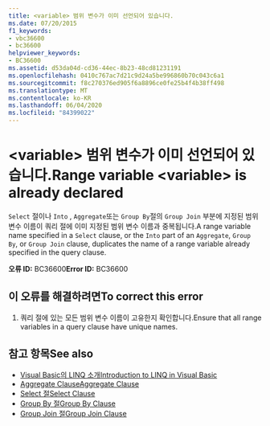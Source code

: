 ```yaml
---
title: <variable> 범위 변수가 이미 선언되어 있습니다.
ms.date: 07/20/2015
f1_keywords:
- vbc36600
- bc36600
helpviewer_keywords:
- BC36600
ms.assetid: d53da04d-cd36-44ec-8b23-48cd81231191
ms.openlocfilehash: 0410c767ac7d21c9d24a5be996860b70c043c6a1
ms.sourcegitcommit: f8c270376ed905f6a8896ce0fe25b4f4b38ff498
ms.translationtype: MT
ms.contentlocale: ko-KR
ms.lasthandoff: 06/04/2020
ms.locfileid: "84399022"
---
```

# <a name="range-variable-variable-is-already-declared"></a><span data-ttu-id="86655-102">\<variable> 범위 변수가 이미 선언되어 있습니다.</span><span class="sxs-lookup"><span data-stu-id="86655-102">Range variable \<variable> is already declared</span></span>
<span data-ttu-id="86655-103">`Select` 절이나 `Into` , `Aggregate`또는 `Group By`절의 `Group Join` 부분에 지정된 범위 변수 이름이 쿼리 절에 이미 지정된 범위 변수 이름과 중복됩니다.</span><span class="sxs-lookup"><span data-stu-id="86655-103">A range variable name specified in a `Select` clause, or the `Into` part of an `Aggregate`, `Group By`, or `Group Join` clause, duplicates the name of a range variable already specified in the query clause.</span></span>  
  
 <span data-ttu-id="86655-104">**오류 ID:** BC36600</span><span class="sxs-lookup"><span data-stu-id="86655-104">**Error ID:** BC36600</span></span>  
  
## <a name="to-correct-this-error"></a><span data-ttu-id="86655-105">이 오류를 해결하려면</span><span class="sxs-lookup"><span data-stu-id="86655-105">To correct this error</span></span>  
  
1. <span data-ttu-id="86655-106">쿼리 절에 있는 모든 범위 변수 이름이 고유한지 확인합니다.</span><span class="sxs-lookup"><span data-stu-id="86655-106">Ensure that all range variables in a query clause have unique names.</span></span>  
  
## <a name="see-also"></a><span data-ttu-id="86655-107">참고 항목</span><span class="sxs-lookup"><span data-stu-id="86655-107">See also</span></span>

- [<span data-ttu-id="86655-108">Visual Basic의 LINQ 소개</span><span class="sxs-lookup"><span data-stu-id="86655-108">Introduction to LINQ in Visual Basic</span></span>](../programming-guide/language-features/linq/introduction-to-linq.md)
- [<span data-ttu-id="86655-109">Aggregate Clause</span><span class="sxs-lookup"><span data-stu-id="86655-109">Aggregate Clause</span></span>](../language-reference/queries/aggregate-clause.md)
- [<span data-ttu-id="86655-110">Select 절</span><span class="sxs-lookup"><span data-stu-id="86655-110">Select Clause</span></span>](../language-reference/queries/select-clause.md)
- [<span data-ttu-id="86655-111">Group By 절</span><span class="sxs-lookup"><span data-stu-id="86655-111">Group By Clause</span></span>](../language-reference/queries/group-by-clause.md)
- [<span data-ttu-id="86655-112">Group Join 절</span><span class="sxs-lookup"><span data-stu-id="86655-112">Group Join Clause</span></span>](../language-reference/queries/group-join-clause.md)

